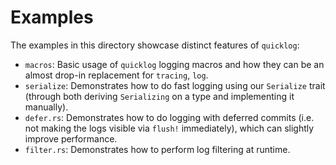# Examples

The examples in this directory showcase distinct features of `quicklog`:

- `macros`: Basic usage of `quicklog` logging macros and how they can be an almost drop-in replacement for `tracing`, `log`.
- `serialize`: Demonstrates how to do fast logging using our `Serialize` trait (through both deriving `Serializing` on a type and implementing it manually).
- `defer.rs`: Demonstrates how to do logging with deferred commits (i.e. not making the logs visible via `flush!` immediately), which can slightly improve performance.
- `filter.rs`: Demonstrates how to perform log filtering at runtime.
